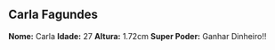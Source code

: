 
Carla Fagundes
-------------

**Nome:** Carla
**Idade:** 27
**Altura:** 1.72cm
**Super Poder:** Ganhar Dinheiro!!


